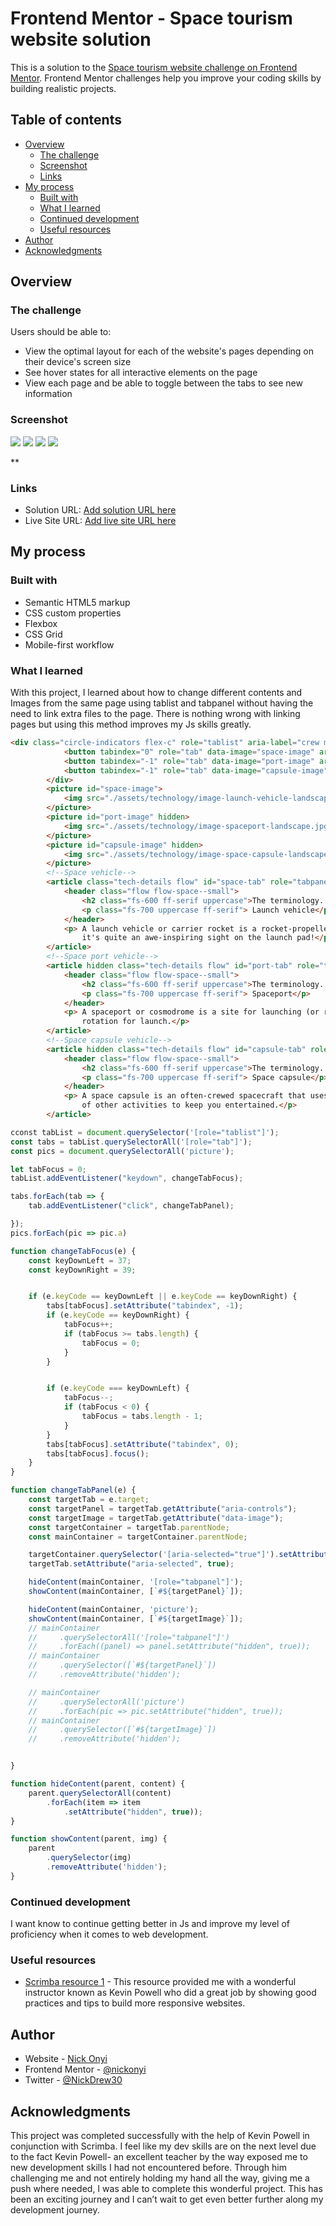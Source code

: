 # Frontend Mentor - Space tourism website solution

This is a solution to the [Space tourism website challenge on Frontend Mentor](https://www.frontendmentor.io/challenges/space-tourism-multipage-website-gRWj1URZ3). Frontend Mentor challenges help you improve your coding skills by building realistic projects. 

## Table of contents

- [Overview](#overview)
  - [The challenge](#the-challenge)
  - [Screenshot](#screenshot)
  - [Links](#links)
- [My process](#my-process)
  - [Built with](#built-with)
  - [What I learned](#what-i-learned)
  - [Continued development](#continued-development)
  - [Useful resources](#useful-resources)
- [Author](#author)
- [Acknowledgments](#acknowledgments)



## Overview

### The challenge

Users should be able to:

- View the optimal layout for each of the website's pages depending on their device's screen size
- See hover states for all interactive elements on the page
- View each page and be able to toggle between the tabs to see new information

### Screenshot

![](./assets/screenshots/nickonyi.github.io_Space-tourism-website_index.html(iPad%20Mini)%20(1).png)
![](./assets/screenshots/nickonyi.github.io_Space-tourism-website_destination.html(iPad%20Mini).png)
![](./assets/screenshots/nickonyi.github.io_Space-tourism-website_crew.html(iPad%20Mini).png)
![](./assets/screenshots/nickonyi.github.io_Space-tourism-website_technology.html(iPad%20Mini).png)





**

### Links

- Solution URL: [Add solution URL here](https://github.com/nickonyi/Space-tourism-website.git)
- Live Site URL: [Add live site URL here](https://nickonyi.github.io/Space-tourism-website/)

## My process

### Built with

- Semantic HTML5 markup
- CSS custom properties
- Flexbox
- CSS Grid
- Mobile-first workflow




### What I learned

With this project, I learned about how to change different contents and Images from the same page using tablist and tabpanel without having the need to link extra files to the page. There is nothing wrong with linking pages but using this method improves my Js skills greatly.



```html
<div class="circle-indicators flex-c" role="tablist" aria-label="crew member list">
            <button tabindex="0" role="tab" data-image="space-image" aria-controls="space-tab" aria-selected="true"><span class="sr-only">The commander</span>1</button>
            <button tabindex="-1" role="tab" data-image="port-image" aria-controls="port-tab" aria-selected="false"><span class="sr-only">The mission specialist</span>2</button>
            <button tabindex="-1" role="tab" data-image="capsule-image" aria-controls="capsule-tab" aria-selected="false"><span class="sr-only">The pilot</span>3</button>
        </div>
        <picture id="space-image">
            <img src="./assets/technology/image-launch-vehicle-landscape.jpg " alt="launch vehicle ">
        </picture>
        <picture id="port-image" hidden>
            <img src="./assets/technology/image-spaceport-landscape.jpg " alt="Space port ">
        </picture>
        <picture id="capsule-image" hidden>
            <img src="./assets/technology/image-space-capsule-landscape.jpg" alt="Space capsule ">
        </picture>
        <!--Space vehicle-->
        <article class="tech-details flow" id="space-tab" role="tabpanel" tabindex="0">
            <header class="flow flow-space--small">
                <h2 class="fs-600 ff-serif uppercase">The terminology...</h2>
                <p class="fs-700 uppercase ff-serif"> Launch vehicle</p>
            </header>
            <p> A launch vehicle or carrier rocket is a rocket-propelled vehicle used to carry a payload from Earth's surface to space, usually to Earth orbit or beyond. Our WEB-X carrier rocket is the most powerful in operation. Standing 150 metres tall,
                it's quite an awe-inspiring sight on the launch pad!</p>
        </article>
        <!--Space port vehicle-->
        <article hidden class="tech-details flow" id="port-tab" role="tabpanel" tabindex="0">
            <header class="flow flow-space--small">
                <h2 class="fs-600 ff-serif uppercase">The terminology...</h2>
                <p class="fs-700 uppercase ff-serif"> Spaceport</p>
            </header>
            <p> A spaceport or cosmodrome is a site for launching (or receiving) spacecraft, by analogy to the seaport for ships or airport for aircraft. Based in the famous Cape Canaveral, our spaceport is ideally situated to take advantage of the Earth’s
                rotation for launch.</p>
        </article>
        <!--Space capsule vehicle-->
        <article hidden class="tech-details flow" id="capsule-tab" role="tabpanel" tabindex="0">
            <header class="flow flow-space--small">
                <h2 class="fs-600 ff-serif uppercase">The terminology...</h2>
                <p class="fs-700 uppercase ff-serif"> Space capsule</p>
            </header>
            <p> A space capsule is an often-crewed spacecraft that uses a blunt-body reentry capsule to reenter the Earth's atmosphere without wings. Our capsule is where you'll spend your time during the flight. It includes a space gym, cinema, and plenty
                of other activities to keep you entertained.</p>
        </article>
```

```js
cconst tabList = document.querySelector('[role="tablist"]');
const tabs = tabList.querySelectorAll('[role="tab"]');
const pics = document.querySelectorAll('picture');

let tabFocus = 0;
tabList.addEventListener("keydown", changeTabFocus);

tabs.forEach(tab => {
    tab.addEventListener("click", changeTabPanel);

});
pics.forEach(pic => pic.a)

function changeTabFocus(e) {
    const keyDownLeft = 37;
    const keyDownRight = 39;


    if (e.keyCode == keyDownLeft || e.keyCode == keyDownRight) {
        tabs[tabFocus].setAttribute("tabindex", -1);
        if (e.keyCode == keyDownRight) {
            tabFocus++;
            if (tabFocus >= tabs.length) {
                tabFocus = 0;
            }
        }


        if (e.keyCode === keyDownLeft) {
            tabFocus--;
            if (tabFocus < 0) {
                tabFocus = tabs.length - 1;
            }
        }
        tabs[tabFocus].setAttribute("tabindex", 0);
        tabs[tabFocus].focus();
    }
}

function changeTabPanel(e) {
    const targetTab = e.target;
    const targetPanel = targetTab.getAttribute("aria-controls");
    const targetImage = targetTab.getAttribute("data-image");
    const targetContainer = targetTab.parentNode;
    const mainContainer = targetContainer.parentNode;

    targetContainer.querySelector('[aria-selected="true"]').setAttribute("aria-selected", true);
    targetTab.setAttribute("aria-selected", true);

    hideContent(mainContainer, '[role="tabpanel"]');
    showContent(mainContainer, [`#${targetPanel}`]);

    hideContent(mainContainer, 'picture');
    showContent(mainContainer, [`#${targetImage}`]);
    // mainContainer
    //     .querySelectorAll('[role="tabpanel"]')
    //     .forEach((panel) => panel.setAttribute("hidden", true));
    // mainContainer
    //     .querySelector([`#${targetPanel}`])
    //     .removeAttribute('hidden');

    // mainContainer
    //     .querySelectorAll('picture')
    //     .forEach(pic => pic.setAttribute("hidden", true));
    // mainContainer
    //     .querySelector([`#${targetImage}`])
    //     .removeAttribute('hidden');


}

function hideContent(parent, content) {
    parent.querySelectorAll(content)
        .forEach(item => item
            .setAttribute("hidden", true));
}

function showContent(parent, img) {
    parent
        .querySelector(img)
        .removeAttribute('hidden');
}
```


### Continued development

I want know to continue getting better in Js and improve my level of proficiency when it comes to web development.



### Useful resources

- [Scrimba resource 1](https://scrimba.com/learn/spacetravel/) - This resource provided me with a wonderful instructor known as Kevin Powell who did a great job by showing good practices and tips to build more responsive websites.




## Author

- Website - [Nick Onyi](https://nickonyi.github.io/Space-tourism-website/)
- Frontend Mentor - [@nickonyi](https://www.frontendmentor.io/profile/nickonyi)
- Twitter - [@NickDrew30](https://twitter.com/NickDrew30)



## Acknowledgments

This project was completed successfully with the help of Kevin Powell in conjunction with Scrimba. I feel like my dev skills are on the next level due to the fact Kevin Powell- an excellent teacher by the way exposed me to new development skills I had not encountered before. Through him challenging me and not entirely holding my hand all the way, giving me a push where needed, I was able to complete this wonderful project. This has been an exciting journey and I can’t wait to get even better further along my development journey.


